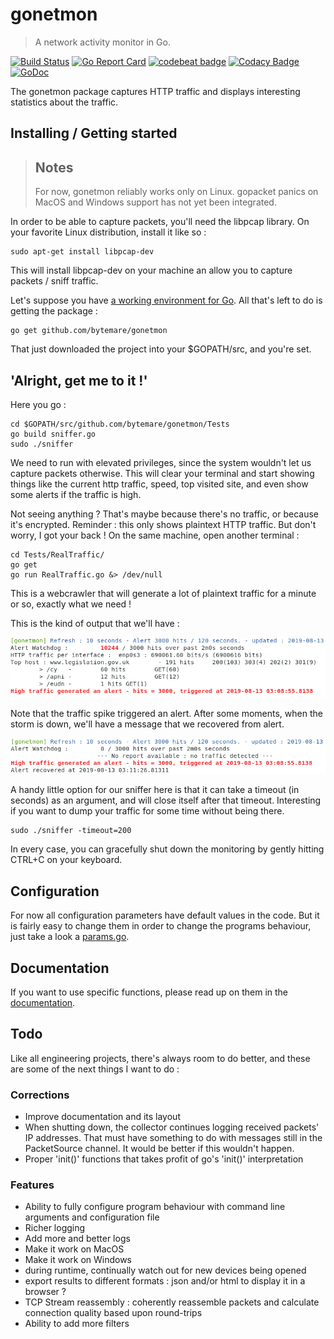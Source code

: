 # gonetmon

> A network activity monitor in Go.

<p align="center">

[![Build Status](https://travis-ci.com/bytemare/gonetmon.svg?branch=master)](https://travis-ci.com/bytemare/gonetmon)
[![Go Report Card](https://goreportcard.com/badge/github.com/bytemare/gonetmon)](https://goreportcard.com/report/github.com/bytemare/gonetmon)
[![codebeat badge](https://codebeat.co/badges/4b68d6e5-0333-441d-9964-e297530097c2)](https://codebeat.co/projects/github-com-bytemare-gonetmon-master) 
[![Codacy Badge](https://api.codacy.com/project/badge/Grade/5bc1136110874ceab9195a31bb0e3961)](https://www.codacy.com/app/bytemare/gonetmon)
[![GoDoc](https://godoc.org/github.com/bytemare/gonetmon?status.svg)](https://godoc.org/github.com/bytemare/gonetmon)
</p>

The gonetmon package captures HTTP traffic and displays interesting statistics about the traffic.

## Installing / Getting started

> ## Notes
> 
> For now, gonetmon reliably works only on Linux. gopacket panics on MacOS and Windows support has not yet been integrated.

In order to be able to capture packets, you'll need the libpcap library. On your favorite Linux distribution, install it like so :

```shell
sudo apt-get install libpcap-dev
```

This will install libpcap-dev on your machine an allow you to capture packets / sniff traffic.

Let's suppose you have [a working environment for Go](https://golang.org/doc/install). All that's left to do is getting the package :

```shell
go get github.com/bytemare/gonetmon
```

That just downloaded the project into your $GOPATH/src, and you're set.

## 'Alright, get me to it !'

Here you go :

```shell
cd $GOPATH/src/github.com/bytemare/gonetmon/Tests
go build sniffer.go
sudo ./sniffer
```

We need to run with elevated privileges, since the system wouldn't let us capture packets otherwise.
This will clear your terminal and start showing things like the current http traffic, speed, top visited site, and even show some alerts if the traffic is high.

Not seeing anything ? That's maybe because there's no traffic, or because it's encrypted. Reminder : this only shows plaintext HTTP traffic.
But don't worry, I got your back ! On the same machine, open another terminal :

```shell
cd Tests/RealTraffic/
go get
go run RealTraffic.go &> /dev/null
```

This is a webcrawler that will generate a lot of plaintext traffic for a minute or so, exactly what we need !

This is the kind of output that we'll have :

![Image1](/images/img1.png)

Note that the traffic spike triggered an alert. After some moments, when the storm is down, we'll have a message that we recovered from alert.

![Image2](/images/img2.png)

A handy little option for our sniffer here is that it can take a timeout (in seconds) as an argument, and will close itself after that timeout. Interesting if you want to dump your traffic for some time without being there.

```shell
sudo ./sniffer -timeout=200
```

In every case, you can gracefully shut down the monitoring by gently hitting CTRL+C on your keyboard.

## Configuration

For now all configuration parameters have default values in the code. But it is fairly easy to change them in order to change the programs behaviour, just take a look a [params.go](https://github.com/bytemare/gonetmon/blob/master/params.go).

## Documentation

If you want to use specific functions, please read up on them in the [documentation](https://godoc.org/github.com/bytemare/gonetmon).

## Todo

Like all engineering projects, there's always room to do better, and these are some of the next things I want to do :

### Corrections

- Improve documentation and its layout
- When shutting down, the collector continues logging received packets' IP addresses. That must have something to do with messages still in the PacketSource channel. It would be better if this wouldn't happen.
- Proper 'init()' functions that takes profit of go's 'init()' interpretation

### Features

- Ability to fully configure program behaviour with command line arguments and configuration file
- Richer logging
- Add more and better logs
- Make it work on MacOS
- Make it work on Windows
- during runtime, continually watch out for new devices being opened
- export results to different formats : json and/or html to display it in a browser ?
- TCP Stream reassembly : coherently reassemble packets and calculate connection quality based upon round-trips
- Ability to add more filters
